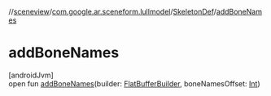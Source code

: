//[sceneview](../../../index.md)/[com.google.ar.sceneform.lullmodel](../index.md)/[SkeletonDef](index.md)/[addBoneNames](add-bone-names.md)

# addBoneNames

[androidJvm]\
open fun [addBoneNames](add-bone-names.md)(builder: [FlatBufferBuilder](../../com.google.flatbuffers/-flat-buffer-builder/index.md), boneNamesOffset: [Int](https://kotlinlang.org/api/latest/jvm/stdlib/kotlin/-int/index.html))

